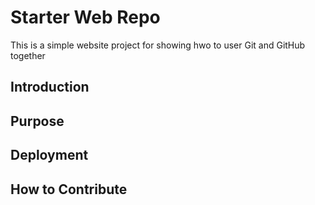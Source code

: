 # Starter Web Repo
This is a simple website project for showing hwo to user Git and GitHub together
## Introduction
## Purpose
## Deployment
## How to Contribute